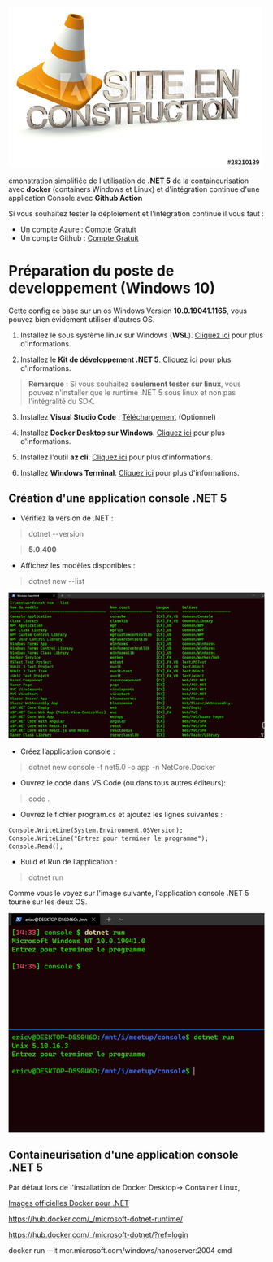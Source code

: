 

![OIP](.\pictures\oip.jpg)

émonstration simplifiée de l'utilisation de **.NET 5** de la containeurisation avec **docker** (containers Windows et Linux) et d'intégration continue d'une application Console avec **Github Action**

Si vous souhaitez tester le déploiement et l'intégration continue il vous faut :

- Un compte Azure : [Compte Gratuit](https://azure.microsoft.com/fr-fr/free/)
- Un compte Github : [Compte Gratuit](https://github.com/)


# Préparation du poste de developpement (Windows 10)

Cette config ce base sur un os Windows Version **10.0.19041.1165**, vous pouvez bien évidement utiliser d'autres OS.

1. Installez le sous système linux sur Windows (**WSL**). [Cliquez ici](https://docs.microsoft.com/fr-fr/windows/wsl/install-win10) pour plus d'informations.

2. Installez le **Kit de développement .NET 5**. [Cliquez ici](https://docs.microsoft.com/fr-fr/windows/wsl/install-win10) pour plus d'informations.

> **Remarque** : Si vous souhaitez **seulement tester sur linux**, vous pouvez n'installer que le runtime .NET 5 sous linux et non pas l'intégralité du SDK.
>
3. Installez **Visual Studio Code** : [Téléchargement](https://code.visualstudio.com/) (Optionnel)

4. Installez **Docker Desktop sur Windows**. [Cliquez ici](https://docs.docker.com/desktop/windows/install/) pour plus d'informations.

5. Installez l'outil **az cli**. [Cliquez ici](https://docs.microsoft.com/fr-fr/cli/azure/install-azure-cli-windows?tabs=azure-cli) pour plus d'informations.

6. Installez **Windows Terminal**. [Cliquez ici](https://docs.microsoft.com/fr-fr/windows/terminal/get-started) pour plus d'informations.


## Création d'une application console .NET 5

- Vérifiez la version de .NET : 
>dotnet --version 

>**5.0.400**
- Affichez les modèles disponibles : 
>dotnet new --list

![Modeles](.\pictures\Modeles.png)

- Créez l’application console :
> dotnet new console -f net5.0 -o app -n NetCore.Docker

- Ouvrez le code dans VS Code (ou dans tous autres éditeurs): 
> code  .

- Ouvrez le fichier program.cs et ajoutez les lignes suivantes : 
```CSHARP
Console.WriteLine(System.Environment.OSVersion);
Console.WriteLine("Entrez pour terminer le programme");
Console.Read();
```

- Build et Run de l’application : 
> dotnet run

Comme vous le voyez sur l'image suivante, l'application console .NET 5 tourne sur les deux OS.

![console](.\pictures\console.png)


## Containeurisation d'une application console .NET 5

Par défaut lors de l'installation de Docker Desktop-> Container Linux,


[Images officielles Docker pour .NET ](https://docs.microsoft.com/fr-fr/dotnet/architecture/microservices/net-core-net-framework-containers/official-net-docker-images)

https://hub.docker.com/_/microsoft-dotnet-runtime/


https://hub.docker.com/_/microsoft-dotnet/?ref=login

docker run --it mcr.microsoft.com/windows/nanoserver:2004 cmd